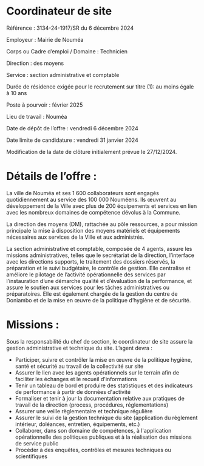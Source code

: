 # Coordinateur de site

Référence : 3134-24-1917/SR du 6 décembre 2024

Employeur : Mairie de Nouméa

Corps ou Cadre d’emploi / Domaine : Technicien

Direction : des moyens

Service : section administrative et comptable

Durée de résidence exigée pour le recrutement sur titre (1): au moins égale à 10 ans

Poste à pourvoir : février 2025

Lieu de travail : Nouméa

Date de dépôt de l’offre : vendredi 6 décembre 2024

Date limite de candidature : vendredi 31 janvier 2024

Modification de la date de clôture initialement prévue le 27/12/2024.

# Détails de l’offre :

La ville de Nouméa et ses 1 600 collaborateurs sont engagés quotidiennement au service des 100 000 Nouméens. Ils œuvrent au développement de la Ville avec plus de 200 équipements et services en lien avec les nombreux domaines de compétence dévolus à la Commune.

La direction des moyens (DM), rattachée au pôle ressources, a pour mission principale la mise à disposition des moyens matériels et équipements nécessaires aux services de la Ville et aux administrés.

La section administrative et comptable, composée de 4 agents, assure les missions administratives, telles que le secrétariat de la direction, l’interface avec les directions supports, le traitement des dossiers réservés, la préparation et le suivi budgétaire, le contrôle de gestion. Elle centralise et améliore le pilotage de l’activité opérationnelle des services par l’instauration d’une démarche qualité et d’évaluation de la performance, et assure le soutien aux services pour les tâches administratives ou préparatoires. Elle est également chargée de la gestion du centre de Doniambo et de la mise en œuvre de la politique d’hygiène et de sécurité.

# Missions :

Sous la responsabilité du chef de section, le coordinateur de site assure la gestion administrative et technique du site. L’agent devra :

- Participer, suivre et contrôler la mise en œuvre de la politique hygiène, santé et sécurité au travail de la collectivité sur site
- Assurer le lien avec les agents opérationnels sur le terrain afin de faciliter les échanges et le recueil d'informations
- Tenir un tableau de bord et produire des statistiques et des indicateurs de performance à partir de données d'activité
- Formaliser et tenir à jour la documentation relative aux pratiques de travail de la direction (process, procédures, réglementations)
- Assurer une veille règlementaire et technique régulière
- Assurer le suivi de la gestion technique du site (application du règlement intérieur, doléances, entretien, équipements, etc.)
- Collaborer, dans son domaine de compétences, à l'application opérationnelle des politiques publiques et à la réalisation des missions de service public
- Procéder à des enquêtes, contrôles et mesures techniques ou scientifiques